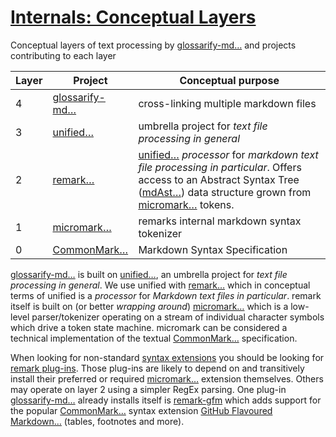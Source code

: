 # [Internals: Conceptual Layers](#internals-conceptual-layers)

[doc-syntax-extensions]: ./markdown-syntax-extensions.md

[remark-gfm]: https://npmjs.com/package/remark-gfm

[remark-plugins]: https://github.com/remarkjs/awesome-remark

Conceptual layers of text processing by [glossarify-md…][1] and projects contributing to each layer

| Layer | Project             | Conceptual purpose                                                                                                                                                                    |
| ----- | ------------------- | ------------------------------------------------------------------------------------------------------------------------------------------------------------------------------------- |
| 4     | [glossarify-md…][1] | cross-linking multiple markdown files                                                                                                                                                 |
| 3     | [unified…][2]       | umbrella project for *text file processing in general*                                                                                                                                |
| 2     | [remark…][3]        | [unified…][2] *processor* for *markdown text file processing in particular*. Offers access to an Abstract Syntax Tree ([mdAst…][4]) data structure grown from [micromark…][5] tokens. |
| 1     | [micromark…][5]     | remarks internal markdown syntax tokenizer                                                                                                                                            |
| 0     | [CommonMark…][6]    | Markdown Syntax Specification                                                                                                                                                         |

[glossarify-md…][1] is built on [unified…][2], an umbrella project for *text file processing in general*. We use unified with [remark…][3] which in conceptual terms of unified is a *processor* for *Markdown text files in particular*. remark itself is built on (or better *wrapping around*) [micromark…][5] which is a low-level parser/tokenizer operating on a stream of individual character symbols which drive a token state machine. micromark can be considered a technical implementation of the textual [CommonMark…][6] specification.

When looking for non-standard [syntax extensions][doc-syntax-extensions] you should be looking for [remark plug-ins][remark-plugins]. Those plug-ins are likely to depend on and transitively install their preferred or required [micromark…][5] extension themselves. Others may operate on layer 2 using a simpler RegEx parsing. One plug-in [glossarify-md…][1] already installs itself is [remark-gfm] which adds support for the popular [CommonMark…][6] syntax extension [GitHub Flavoured Markdown…][7] (tables, footnotes and more).

[1]: https://github.com/about-code/glossarify-md "This project."

[2]: https://unifiedjs.com "unified is an umbrella project around text file processing in general."

[3]: https://github.com/remarkjs/remark "remark is a parser and compiler project under the unified umbrella for Markdown text files in particular."

[4]: https://github.com/syntax-tree/mdast "Specification and Implementation of a Markdown Abstract Syntax Tree."

[5]: https://github.com/micromark/ "A low-level extensible implementation of the CommonMark syntax specification (parsing and tokenizing)."

[6]: https://commonmark.org "Effort on providing a minimal set of standardized Markdown syntax."

[7]: https://github.github.com/gfm/ "GitHub Flavoured Markdown"
